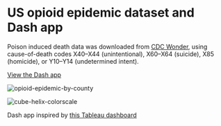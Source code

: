 # US opioid epidemic dataset and Dash app

Poison induced death data was downloaded from [CDC Wonder](dash_app_screencast.gif), using cause-of-death codes X40–X44 (unintentional), X60–X64 (suicide), X85 (homicide), or Y10–Y14 (undetermined intent).

[View the Dash app](https://opioid-epidemic.herokuapp.com/)

![opioid-epidemic-by-county](dash_app_screencast.gif)

![cube-helix-colorscale](https://github.com/plotly/dash-colorscales/raw/master/screenshot.png)

Dash app inspired by [this Tableau dashboard](https://www.cdc.gov/nchs/data-visualization/drug-poisoning-mortality/)
